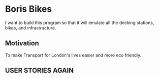 # Boris Bikes

I want to build this program so that it will emulate all the docking stations, bikes, and infrastructure.

## Motivation

To make Transport for London's lives easier and more eco friendly.

## USER STORIES AGAIN
